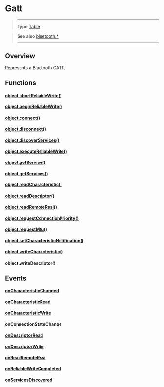 # Gatt

> --------------------- ------------------------------------------------------------------------------------------
> __Type__              [Table](https://docs.coronalabs.com/api/type/Table.html)


> __See also__          [bluetooth.*](/plugin/bluetooth/)
> --------------------- ------------------------------------------------------------------------------------------

## Overview

Represents a Bluetooth GATT.

## Functions

#### [object.abortReliableWrite()](/plugin/bluetooth/type/Gatt/abortReliableWrite)

#### [object.beginReliableWrite()](/plugin/bluetooth/type/Gatt/beginReliableWrite)

#### [object.connect()](/plugin/bluetooth/type/Gatt/connect)

#### [object.disconnect()](/plugin/bluetooth/type/Gatt/disconnect)

#### [object.discoverServices()](/plugin/bluetooth/type/Gatt/discoverServices)

#### [object.executeReliableWrite()](/plugin/bluetooth/type/Gatt/executeReliableWrite)

#### [object.getService()](/plugin/bluetooth/type/Gatt/getService)

#### [object.getServices()](/plugin/bluetooth/type/Gatt/getServices)

#### [object.readCharacteristic()](/plugin/bluetooth/type/Gatt/readCharacteristic)

#### [object.readDescriptor()](/plugin/bluetooth/type/Gatt/readDescriptor)

#### [object.readRemoteRssi()](/plugin/bluetooth/type/Gatt/readRemoteRssi)

#### [object.requestConnectionPriority()](/plugin/bluetooth/type/Gatt/requestConnectionPriority)

#### [object.requestMtu()](/plugin/bluetooth/type/Gatt/requestMtu)

#### [object.setCharacteristicNotification()](/plugin/bluetooth/type/Gatt/setCharacteristicNotification)

#### [object.writeCharacteristic()](/plugin/bluetooth/type/Gatt/writeCharacteristic)

#### [object.writeDescriptor()](/plugin/bluetooth/type/Gatt/writeDescriptor)

## Events

#### [onCharacteristicChanged](/plugin/bluetooth/type/Gatt/event/onCharacteristicChanged/)

#### [onCharacteristicRead](/plugin/bluetooth/type/Gatt/event/onCharacteristicRead/)

#### [onCharacteristicWrite](/plugin/bluetooth/type/Gatt/event/onCharacteristicWrite/)

#### [onConnectionStateChange](/plugin/bluetooth/type/Gatt/event/onConnectionStateChange/)

#### [onDescriptorRead](/plugin/bluetooth/type/Gatt/event/onDescriptorRead/)

#### [onDescriptorWrite](/plugin/bluetooth/type/Gatt/event/onDescriptorWrite/)

#### [onReadRemoteRssi](/plugin/bluetooth/type/Gatt/event/onReadRemoteRssi/)

#### [onReliableWriteCompleted](/plugin/bluetooth/type/Gatt/event/onReliableWriteCompleted/)

#### [onServicesDiscovered](/plugin/bluetooth/type/Gatt/event/onServicesDiscovered/)